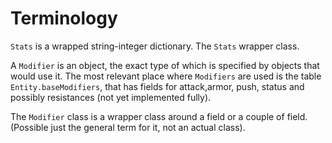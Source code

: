 # Terminology

`Stats` is a wrapped string-integer dictionary. The `Stats` wrapper class.

A `Modifier` is an object, the exact type of which is specified by objects that would use it. 
The most relevant place where `Modifiers` are used is the table `Entity.baseModifiers`, that has fields for attack,armor, push, status and possibly resistances (not yet implemented fully). 

The `Modifier` class is a wrapper class around a field or a couple of field. (Possible just the general term for it, not an actual class).

